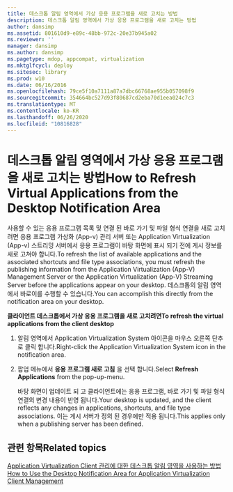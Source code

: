 ```yaml
---
title: 데스크톱 알림 영역에서 가상 응용 프로그램을 새로 고치는 방법
description: 데스크톱 알림 영역에서 가상 응용 프로그램을 새로 고치는 방법
author: dansimp
ms.assetid: 801610d9-e89c-48bb-972c-20e37b945a02
ms.reviewer: ''
manager: dansimp
ms.author: dansimp
ms.pagetype: mdop, appcompat, virtualization
ms.mktglfcycl: deploy
ms.sitesec: library
ms.prod: w10
ms.date: 06/16/2016
ms.openlocfilehash: 79ce5f10a7111a87a7dbc66768ae955b057098f9
ms.sourcegitcommit: 354664bc527d93f80687cd2eba70d1eea024c7c3
ms.translationtype: MT
ms.contentlocale: ko-KR
ms.lasthandoff: 06/26/2020
ms.locfileid: "10816828"
---
```

# <span data-ttu-id="2045f-103">데스크톱 알림 영역에서 가상 응용 프로그램을 새로 고치는 방법</span><span class="sxs-lookup"><span data-stu-id="2045f-103">How to Refresh Virtual Applications from the Desktop Notification Area</span></span>


<span data-ttu-id="2045f-104">사용할 수 있는 응용 프로그램 목록 및 연결 된 바로 가기 및 파일 형식 연결을 새로 고치려면 응용 프로그램 가상화 (App-v) 관리 서버 또는 Application Virtualization (App-v) 스트리밍 서버에서 응용 프로그램이 바탕 화면에 표시 되기 전에 게시 정보를 새로 고쳐야 합니다.</span><span class="sxs-lookup"><span data-stu-id="2045f-104">To refresh the list of available applications and the associated shortcuts and file type associations, you must refresh the publishing information from the Application Virtualization (App-V) Management Server or the Application Virtualization (App-V) Streaming Server before the applications appear on your desktop.</span></span> <span data-ttu-id="2045f-105">데스크톱의 알림 영역에서 바로이를 수행할 수 있습니다.</span><span class="sxs-lookup"><span data-stu-id="2045f-105">You can accomplish this directly from the notification area on your desktop.</span></span>

**<span data-ttu-id="2045f-106">클라이언트 데스크톱에서 가상 응용 프로그램을 새로 고치려면</span><span class="sxs-lookup"><span data-stu-id="2045f-106">To refresh the virtual applications from the client desktop</span></span>**

1.  <span data-ttu-id="2045f-107">알림 영역에서 Application Virtualization System 아이콘을 마우스 오른쪽 단추로 클릭 합니다.</span><span class="sxs-lookup"><span data-stu-id="2045f-107">Right-click the Application Virtualization System icon in the notification area.</span></span>

2.  <span data-ttu-id="2045f-108">팝업 메뉴에서 **응용 프로그램 새로 고침** 을 선택 합니다.</span><span class="sxs-lookup"><span data-stu-id="2045f-108">Select **Refresh Applications** from the pop-up-menu.</span></span>

    <span data-ttu-id="2045f-109">바탕 화면이 업데이트 되 고 클라이언트에는 응용 프로그램, 바로 가기 및 파일 형식 연결의 변경 내용이 반영 됩니다.</span><span class="sxs-lookup"><span data-stu-id="2045f-109">Your desktop is updated, and the client reflects any changes in applications, shortcuts, and file type associations.</span></span> <span data-ttu-id="2045f-110">이는 게시 서버가 정의 된 경우에만 적용 됩니다.</span><span class="sxs-lookup"><span data-stu-id="2045f-110">This applies only when a publishing server has been defined.</span></span>

## <span data-ttu-id="2045f-111">관련 항목</span><span class="sxs-lookup"><span data-stu-id="2045f-111">Related topics</span></span>


[<span data-ttu-id="2045f-112">Application Virtualization Client 관리에 대한 데스크톱 알림 영역을 사용하는 방법</span><span class="sxs-lookup"><span data-stu-id="2045f-112">How to Use the Desktop Notification Area for Application Virtualization Client Management</span></span>](how-to-use-the-desktop-notification-area-for-application-virtualization-client-management.md)

 

 





